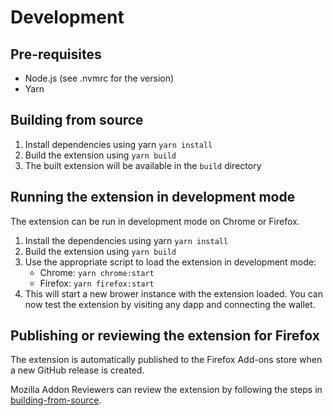 # Development

## Pre-requisites
- Node.js (see .nvmrc for the version)
- Yarn

## Building from source
1. Install dependencies using yarn `yarn install`
2. Build the extension using `yarn build`
3. The built extension will be available in the `build` directory

## Running the extension in development mode
The extension can be run in development mode on Chrome or Firefox.
1. Install the dependencies using yarn `yarn install`
2. Build the extension using `yarn build`
3. Use the appropriate script to load the extension in development mode:
   - Chrome: `yarn chrome:start`
   - Firefox: `yarn firefox:start`
4. This will start a new brower instance with the extension loaded. You can now test the extension by visiting any dapp and connecting the wallet.

## Publishing or reviewing the extension for Firefox
The extension is automatically published to the Firefox Add-ons store when a new GitHub release is created.

Mozilla Addon Reviewers can review the extension by following the steps in [building-from-source](#building-from-source).